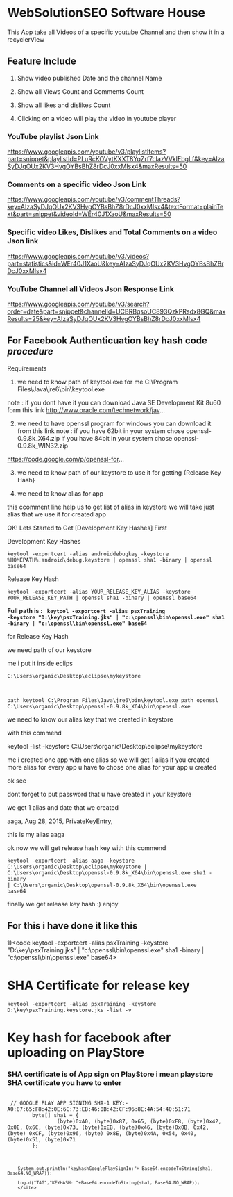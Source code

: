 # WebSolutionSEO Software House

This App take all Videos of a specific youtube Channel and then show it in a recyclerView

## Feature Include
1) Show video published Date and the channel Name

2) Show all Views Count and Comments Count

3) Show all likes and dislikes Count

4) Clicking on a video will play the video in youtube player






### YouTube playlist Json Link

https://www.googleapis.com/youtube/v3/playlistItems?part=snippet&playlistId=PLuRcKOVytKXXT8YqZrf7cIazVVkIEbgLf&key=AIzaSyDJqOUx2KV3HvgOYBsBhZ8rDcJ0xxMIsx4&maxResults=50


### Comments on a specific video Json Link

https://www.googleapis.com/youtube/v3/commentThreads?key=AIzaSyDJqOUx2KV3HvgOYBsBhZ8rDcJ0xxMIsx4&textFormat=plainText&part=snippet&videoId=WEr40J1XaoU&maxResults=50


### Specific video Likes, Dislikes and Total Comments on a video Json link

https://www.googleapis.com/youtube/v3/videos?part=statistics&id=WEr40J1XaoU&key=AIzaSyDJqOUx2KV3HvgOYBsBhZ8rDcJ0xxMIsx4


### YouTube Channel all Videos Json Response Link

https://www.googleapis.com/youtube/v3/search?order=date&part=snippet&channelId=UCBRBgsoUC893QzkPRsdx8GQ&maxResults=25&key=AIzaSyDJqOUx2KV3HvgOYBsBhZ8rDcJ0xxMIsx4

## For Facebook Authenticuation key hash code <i>procedure</i>

Requirements

1) we need to know path of keytool.exe for me C:\Program Files\Java\jre6\bin\keytool.exe

note : if you dont have it you can download Java SE Development Kit 8u60 form this link
http://www.oracle.com/technetwork/jav...


2) we need to have openssl program for windows you can download it from this link
note : if you have 62bit in your system chose  openssl-0.9.8k_X64.zip
 if you have 84bit in your system chose  openssl-0.9.8k_WIN32.zip
 
https://code.google.com/p/openssl-for...

3) we need to know path of our keystore to use it for getting {Release Key Hash}

4) we need to know alias for app

this ccomment line help us to get list of alias in keystore we will take just alias that we use it for created app


OK! Lets Started to Get [Development Key Hashes] First


Development Key Hashes

<code>keytool -exportcert -alias androiddebugkey -keystore %HOMEPATH%\.android\debug.keystore | openssl sha1 -binary | openssl base64</code>


Release Key Hash

<code>keytool -exportcert -alias YOUR_RELEASE_KEY_ALIAS -keystore YOUR_RELEASE_KEY_PATH | openssl sha1 -binary | openssl base64</code>

<strong> Full path is : <code>
 keytool -exportcert -alias psxTraining -keystore "D:\key\psxTraining.jks" | "c:\openssl\bin\openssl.exe" sha1 -binary | "c:\openssl\bin\openssl.exe" base64
</code></strong>

for Release Key Hash

we need path of our keystore

me i put it inside eclips 

<code>C:\Users\organic\Desktop\eclipse\mykeystore

path keytool C:\Program Files\Java\jre6\bin\keytool.exe
path openssl C:\Users\organic\Desktop\openssl-0.9.8k_X64\bin\openssl.exe </code>


we need to know our alias key that we created in keystore

with this commend

keytool -list -keystore C:\Users\organic\Desktop\eclipse\mykeystore

me i created one app with one alias so we will get 1 alias if you created more alias for every app u have to chose one alias for your app u created  

ok see


dont forget to put password that u have created in your keystore


we get 1 alias and date that we created 

aaga, Aug 28, 2015, PrivateKeyEntry,

this is my alias aaga


ok now we will get release hash key with this commend

<code>keytool -exportcert -alias aaga -keystore C:\Users\organic\Desktop\eclipse\mykeystore | C:\Users\organic\Desktop\openssl-0.9.8k_X64\bin\openssl.exe sha1 -binary | C:\Users\organic\Desktop\openssl-0.9.8k_X64\bin\openssl.exe base64</code>



finally we get release key hash :) enjoy


## For this i have done it like this
1)<code keytool -exportcert -alias psxTraining -keystore "D:\key\psxTraining.jks" | "c:\openssl\bin\openssl.exe" sha1 -binary | "c:\openssl\bin\openssl.exe" base64></code>

# SHA Certificate for release key
<code>keytool -exportcert -alias psxTraining -keystore D:\key\psxTraining.keystore.jks -list -v</code>
# Key hash for facebook after uploading on PlayStore
### SHA certificate is of App sign on PlayStore i mean playstore SHA certificate you have to enter
<code>
 // GOOGLE PLAY APP SIGNING SHA-1 KEY:- A0:87:65:F8:42:0E:6C:73:EB:46:0B:42:CF:96:8E:4A:54:40:51:71
        byte[] sha1 = {
                (byte)0xA0, (byte)0x87, 0x65, (byte)0xF8, (byte)0x42, 0x0E, 0x6C, (byte)0x73, (byte)0xEB, (byte)0x46, (byte)0x0B, 0x42, (byte) 0xCF, (byte)0x96, (byte) 0x8E, (byte)0x4A, 0x54, 0x40, (byte)0x51, (byte)0x71
        };
       <site> 
       
       
        System.out.println("keyhashGooglePlaySignIn:"+ Base64.encodeToString(sha1, Base64.NO_WRAP));
       
        Log.d("TAG","KEYHASH: "+Base64.encodeToString(sha1, Base64.NO_WRAP)); 
        </site>
</code>
